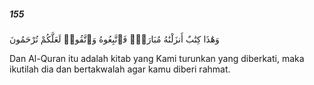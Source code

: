 ##### 155

<span class="ayah">وَهَٰذَا كِتَٰبٌ أَنزَلْنَٰهُ مُبَارَكٌۭ فَٱتَّبِعُوهُ وَٱتَّقُوا۟ لَعَلَّكُمْ تُرْحَمُونَ</span>

<span class="ayah_translation">Dan Al-Quran itu adalah kitab yang Kami turunkan yang diberkati, maka ikutilah dia dan bertakwalah agar kamu diberi rahmat.</span>
